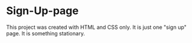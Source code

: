# Sign-Up-page
This project was created with HTML and CSS only. It is just one "sign up" page. It is something stationary.

